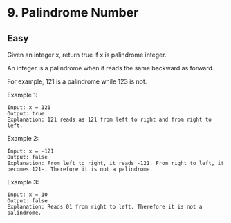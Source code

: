 # 9. Palindrome Number

## Easy

Given an integer x, return true if x is palindrome integer.

An integer is a palindrome when it reads the same backward as forward.

For example, 121 is a palindrome while 123 is not.

Example 1:

````
Input: x = 121
Output: true
Explanation: 121 reads as 121 from left to right and from right to left.
````

Example 2:

````
Input: x = -121
Output: false
Explanation: From left to right, it reads -121. From right to left, it becomes 121-. Therefore it is not a palindrome.
````

Example 3:

````
Input: x = 10
Output: false
Explanation: Reads 01 from right to left. Therefore it is not a palindrome.
````
